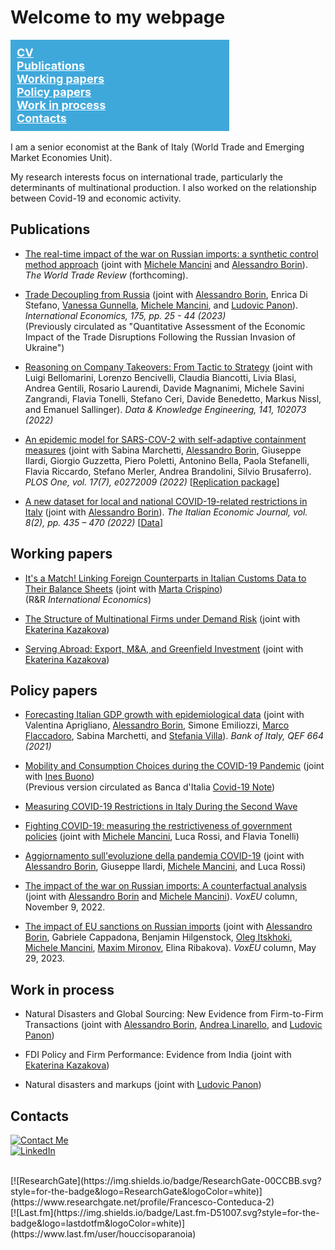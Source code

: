 # Welcome to my webpage

<div style="display: flex;">


<nav style="flex: 0 0 330px; background-color: #3fa8db; padding: 10px;">
    <ul style="list-style-type: none; padding: 0; margin: 0; font-size: 18px;">
        <li style="margin-left: 0;"><a href="https://fpconteduca.com/CV.pdf" style="color: white; font-weight: bold;" target="_blank">CV</a></li>
        <li style="margin-left: 0px;"><a href="#publications" style="color: white; font-weight: bold;">Publications</a></li>
        <li style="margin-left: 0px;"><a href="#working-papers" style="color: white; font-weight: bold;">Working papers</a></li>
        <li style="margin-left: 0px;"><a href="#policy-papers" style="color: white; font-weight: bold;">Policy papers</a></li>
        <li style="margin-left: 0px;"><a href="#work-in-process" style="color: white; font-weight: bold;">Work in process</a></li>
        <li style="margin-left: 0px;"><a href="#contacts" style="color: white; font-weight: bold;">Contacts</a></li> 
    </ul>
</nav>

</div>
<br />
I am a senior economist at the Bank of Italy (World Trade and Emerging Market Economies Unit).

My research interests focus on international trade, particularly the determinants of multinational production. I also worked on the relationship between Covid-19 and economic activity. 


## Publications

- [The real-time impact of the war on Russian imports: a synthetic control method approach](https://doi.org/10.1017/S1474745623000484) (joint with [Michele Mancini](http://www.tradeconomics.com/mancini) and [Alessandro Borin](http://www.tradeconomics.com/borin)). *The World Trade Review* (forthcoming).

- [Trade Decoupling from Russia](https://doi.org/10.1016/j.inteco.2023.05.001) (joint with [Alessandro Borin](http://www.tradeconomics.com/borin), Enrica Di Stefano, [Vanessa Gunnella](https://sites.google.com/site/vanessagunnella/), [Michele Mancini](http://www.tradeconomics.com/mancini), and [Ludovic Panon](https://sites.google.com/site/ludovicpanon/home)). *International Economics, 175, pp. 25 - 44 (2023)* <br> 
(Previously circulated as "Quantitative Assessment of the Economic Impact of the Trade Disruptions Following the Russian Invasion of Ukraine")

- [Reasoning on Company Takeovers: From Tactic to Strategy](https://www.sciencedirect.com/science/article/abs/pii/S0169023X22000672) (joint with Luigi Bellomarini, Lorenzo Bencivelli, Claudia Biancotti, Livia Blasi, Andrea Gentili, Rosario Laurendi, Davide Magnanimi, Michele Savini Zangrandi, Flavia Tonelli, Stefano Ceri, Davide Benedetto, Markus Nissl, and Emanuel Sallinger). *Data & Knowledge Engineering, 141, 102073 (2022)*

- [An epidemic model for SARS-COV-2 with self-adaptive containment measures](https://doi.org/10.1371/journal.pone.0272009) (joint with Sabina Marchetti, [Alessandro Borin](http://www.tradeconomics.com/borin), Giuseppe Ilardi, Giorgio Guzzetta, Piero Poletti, Antonino Bella, Paola Stefanelli, Flavia Riccardo, Stefano Merler, Andrea Brandolini, Silvio Brusaferro). *PLOS One, vol. 17(7), e0272009 (2022)* [[Replication package](https://zenodo.org/record/6668605#.YrAbOoXP3IV)]

- [A new dataset for local and national COVID-19-related restrictions in Italy](https://doi.org/10.1007/s40797-022-00197-0) (joint with [Alessandro Borin](http://www.tradeconomics.com/borin)). *The Italian Economic Journal, vol. 8(2), pp. 435 – 470 (2022)* [[Data](https://www.dropbox.com/sh/s6j0eb12ipsomc4/AAAfAeoAJch9Nf8pBUlrfBNma?dl=0)]

## Working papers

- [It's a Match! Linking Foreign Counterparts in Italian Customs Data to Their Balance Sheets](https://www.bancaditalia.it/pubblicazioni/qef/2023-0823/QEF_823_23.pdf) (joint with [Marta Crispino](https://sites.google.com/site/crispinostat/))<br>(R&R *International Economics*)

- [The Structure of Multinational Firms under Demand Risk](https://drive.google.com/file/d/12a7-yrnwIpMa19hrOaZMtwdSoxmmFGnP/view) (joint with [Ekaterina Kazakova](https://ekaterinakazakova.com))

- [Serving Abroad: Export, M&A, and Greenfield Investment](https://papers.ssrn.com/sol3/papers.cfm?abstract_id=4606966) (joint with [Ekaterina Kazakova](https://ekaterinakazakova.com))



## Policy papers
 
- [Forecasting Italian GDP growth with epidemiological data](https://www.bancaditalia.it/pubblicazioni/qef/2021-0664/index.html?com.dotmarketing.htmlpage.language=1) (joint with Valentina Aprigliano, [Alessandro Borin](http://www.tradeconomics.com/borin), Simone Emiliozzi, [Marco Flaccadoro](https://sites.google.com/view/marcoflaccadoro/home), Sabina Marchetti, and [Stefania Villa](https://sites.google.com/site/stefaniavilla3)). *Bank of Italy, QEF 664 (2021)*
 
 - [Mobility and Consumption Choices during the COVID-19 Pandemic](https://papers.ssrn.com/sol3/papers.cfm?abstract_id=3873765) (joint with [Ines Buono](https://sites.google.com/site/inesbuono/home))<br>
(Previous version circulated as Banca d'Italia [Covid-19 Note](https://www.bancaditalia.it/pubblicazioni/note-covid-19/2020/Nota_Covid_Mobility_Before_Gvt_Restrictions_09112020.pdf))
 
- [Measuring COVID-19 Restrictions in Italy During the Second Wave](https://www.bancaditalia.it/pubblicazioni/note-covid-19/2021/mobility_restrictions_italy_second_wave.pdf) 

- [Fighting COVID-19: measuring the restrictiveness of government policies](https://www.bancaditalia.it/pubblicazioni/note-covid-19/2020/Nota_Lockdown_circolazione.pdf) (joint with [Michele Mancini](http://www.tradeconomics.com/mancini), Luca Rossi, and Flavia Tonelli)

- [Aggiornamento sull'evoluzione della pandemia COVID-19](https://www.bancaditalia.it/pubblicazioni/note-covid-19/2020/Aggiornamento_evoluzione_pandemia_Covid_19-2020.07.20.pdf) (joint with [Alessandro Borin](http://www.tradeconomics.com/borin), Giuseppe Ilardi, [Michele Mancini](http://www.tradeconomics.com/mancini), and Luca Rossi)

- [The impact of the war on Russian imports: A counterfactual analysis](https://cepr.org/voxeu/columns/impact-war-russian-imports-counterfactual-analysis) (joint with [Alessandro Borin](http://www.tradeconomics.com/borin) and [Michele Mancini](http://www.tradeconomics.com/mancini)). *VoxEU* column, November 9, 2022.

- [The impact of EU sanctions on Russian imports](https://cepr.org/voxeu/columns/impact-eu-sanctions-russian-imports) (joint with [Alessandro Borin](http://www.tradeconomics.com/borin), Gabriele Cappadona, Benjamin Hilgenstock, [Oleg Itskhoki](https://itskhoki.com/), [Michele Mancini](http://www.tradeconomics.com/mancini), [Maxim Mironov](http://mironov.xyz/), Elina Ribakova). *VoxEU* column, May 29, 2023.

## Work in process

- Natural Disasters and Global Sourcing: New Evidence from Firm-to-Firm Transactions (joint with [Alessandro Borin](http://www.tradeconomics.com/borin), [Andrea Linarello](https://sites.google.com/site/andrealinarello/home), and [Ludovic Panon](https://sites.google.com/site/ludovicpanon/home))
 
- FDI Policy and Firm Performance: Evidence from India (joint with [Ekaterina Kazakova](https://www.ekaterinakazakova.com))

- Natural disasters and markups (joint with [Ludovic Panon](https://sites.google.com/site/ludovicpanon/home))

  
## Contacts

[![Contact Me](https://img.shields.io/badge/E-Mail-blue?style=for-the-badge)](mailto:francescopaolo.conteduca@bancaditalia.it)
<br />
[![LinkedIn](https://img.shields.io/badge/LinkedIn-0A66C2.svg?style=for-the-badge&logo=LinkedIn&logoColor=white)](https://www.linkedin.com/in/francesco-paolo-conteduca-87146130)
<!-- 
<br />
[![Google Scholar](https://img.shields.io/badge/Google%20Scholar-4285F4.svg?style=for-the-badge&logo=Google-Scholar&logoColor=white
)](https://scholar.google.com/citations?user=k3X8TYYAAAAJ)
-->
<br />
[![ResearchGate](https://img.shields.io/badge/ResearchGate-00CCBB.svg?style=for-the-badge&logo=ResearchGate&logoColor=white)](https://www.researchgate.net/profile/Francesco-Conteduca-2)
<br />
[![Last.fm](https://img.shields.io/badge/Last.fm-D51007.svg?style=for-the-badge&logo=lastdotfm&logoColor=white)](https://www.last.fm/user/houccisoparanoia)
 
<a href="https://www.revolvermaps.com/?target=enlarge&amp;i=0zc0mexk33u"><img src="//ra.revolvermaps.com/h/m/a/0/ff0000/128/0/0zc0mexk33u.png" width="1" height="1" alt="Map" style="border:0;"></a>


 
 


